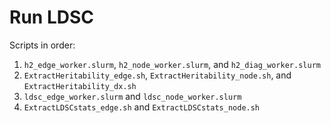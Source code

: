 # Run LDSC

Scripts in order:

1. `h2_edge_worker.slurm`, `h2_node_worker.slurm`, and `h2_diag_worker.slurm`
1. `ExtractHeritability_edge.sh`, `ExtractHeritability_node.sh`, and `ExtractHeritability_dx.sh`
1. `ldsc_edge_worker.slurm` and `ldsc_node_worker.slurm`
1. `ExtractLDSCstats_edge.sh` and `ExtractLDSCstats_node.sh`
